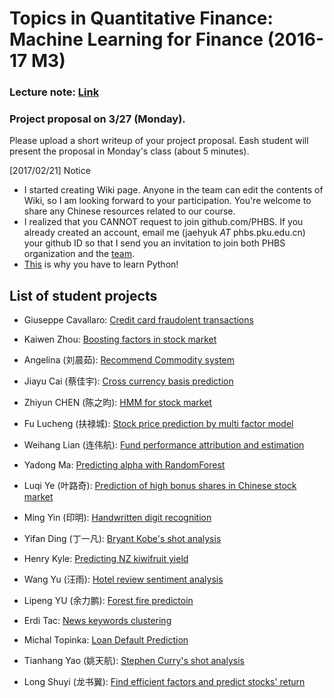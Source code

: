 # Topics in Quantitative Finance: Machine Learning for Finance (2016-17 M3)

### Lecture note: [Link](Lectures/Notes%20TFQ.pdf)

### Project proposal on 3/27 (Monday). 
Please upload a short writeup of your project proposal. Eash student will present the proposal in Monday's class (about 5 minutes).

[2017/02/21] Notice
* I started creating Wiki page. Anyone in the team can edit the contents of Wiki, so I am looking forward to your participation. You're welcome to share any Chinese resources related to our course.
* I realized that you CANNOT request to join github.com/PHBS. If you already created an account, email me (jaehyuk _AT_ phbs.pku.edu.cn)  your github ID so that I send you an invitation to join both PHBS organization and the [team](https://github.com/orgs/PHBS/teams/2016-tqf-ml).
* [This](http://blog.codeeval.com/codeevalblog/2015#.WKwjb1WGOUk=) is why you have to learn Python!

## List of student projects

* Giuseppe Cavallaro: [Credit card fraudolent transactions](https://github.com/GiuseppeCavallaro/2016.M3.TQF-ML.Credit.Card.Fraud)
* Kaiwen Zhou: [Boosting factors in stock market](https://github.com/kevin583475378/2016.M3.TQF-ML.Project)
* Angelina (刘晨茹): [Recommend Commodity system](https://github.com/LiuChenru/2016.M3.TQF-ML.Commodity1)
* Jiayu Cai (蔡佳宇): [Cross currency basis prediction](https://github.com/JiayuCai/2016.M3.TQF-ML.cross-currecy-basis)
* Zhiyun CHEN (陈之昀): [HMM for stock market](https://github.com/chenzhiyunacg/2016.M3.TQF-ML.hmmPrediction)
* Fu Lucheng (扶禄城): [Stock price prediction by multi factor model](https://github.com/1601213521/2016.M3.TQF-ML.relative-stock-price-prediction-by-multi-factor-model)
* Weihang Lian (连伟航): [Fund performance attribution and estimation](https://github.com/1501213456/2016.M3.TQF-ML.FundPerformanceAttribution)
* Yadong Ma: [Predicting alpha with RandomForest](https://github.com/YadongMa/2016.M3.TQF-ML.RandomForest_FactorModel)
* Luqi Ye (叶路奇): [Prediction of high bonus shares in Chinese stock market](https://github.com/goodgoodye/2016.M3.TQF-ML.Chinese-Stock-High-Bonus-Share-Prediction)

* Ming Yin (印明): [Handwritten digit recognition](https://github.com/YMBUAA/2016.M3.TQF-ML.Handwritten-digit-recognition)
* Yifan Ding (丁一凡): [Bryant Kobe's shot analysis](https://github.com/IvonDing/2016.M3.TQF-ML.Kobe_Shot_Selection)
* Henry Kyle: [Predicting NZ kiwifruit yield](https://github.com/henrypku/2016.M3.TQF-ML.KiwifruitYield)
* Wang Yu (汪雨): [Hotel review sentiment analysis](https://github.com/renee-wangyu/2016.M3.TQF-ML.HotelReviewSentiment)
* Lipeng YU (余力鹏): [Forest fire predictoin](https://github.com/yulipeng0508/2016.M3.TQF-ML.ForestFiresPrediction)
* Erdi Tac: [News keywords clustering](https://github.com/erditacPHBS/2016.M3.TQF-ML.Keyword.Clustering)
* Michal Topinka: [Loan Default Prediction](https://github.com/mitopi001/2016.M3.TQF-ML.Loan-Default-Prediction)
* Tianhang Yao (姚天航): [Stephen Curry's shot analysis](https://github.com/AlYao2017/2016.M3.TQF-ML.Curry-Shot-Analysis)
* Long Shuyi (龙书翼): [Find efficient factors and predict stocks' return](https://github.com/a1024761/2016.M3.TQF-stock-return-prediction)
